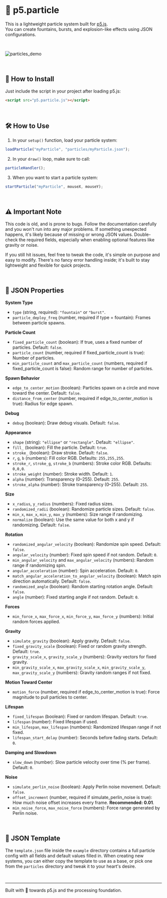 # 🎇 p5.particle

This is a lightweight particle system built for [p5.js](https://p5js.org/).  
You can create fountains, bursts, and explosion-like effects using JSON configurations.

<br>

![particles_demo](https://media1.giphy.com/media/v1.Y2lkPTc5MGI3NjExMXN4NDYxem43dGc2dDJubnltYmliczV5aGZvN2luMnJmYjdmNXRmaiZlcD12MV9pbnRlcm5hbF9naWZfYnlfaWQmY3Q9Zw/L2abDzvo0l3994KFwO/giphy.gif)

<br>

## 🚀 How to Install

Just include the script in your project after loading p5.js:

```html
<script src="p5.particle.js"></script>
```

<br>

## 🛠️ How to Use

1. In your `setup()` function, load your particle system:

```javascript
loadParticle("myParticle", "particles/myParticle.json");
```

2. In your `draw()` loop, make sure to call:

```javascript
particleHandler();
```

3. When you want to start a particle system:

```javascript
startParticle("myParticle", mouseX, mouseY);
```

<br>

## ⚠️ Important Note

This code is old, and is prone to bugs.
Follow the documentation carefully and you won't run into any major problems.
If something unexpected happens, it's likely because of missing or wrong JSON values. Double-check the required fields, especially when enabling optional features like gravity or noise.

If you still hit issues, feel free to tweak the code, it's simple on purpose and easy to modify.
There's no fancy error handling inside; it's built to stay lightweight and flexible for quick projects.

<br>

## 📜 JSON Properties

**System Type**

- `type` (string, required): `"fountain"` or `"burst"`.
- `particle_deploy_freq` (number, required if type = fountain): Frames between particle spawns.

**Particle Count**

- `fixed_particle_count` (boolean): If true, uses a fixed number of particles. Default: `false`.
- `particle_count` (number, required if fixed_particle_count is true): Number of particles.
- `min_particle_count` and `max_particle_count` (numbers, required if fixed_particle_count is false): Random range for number of particles.

**Spawn Behavior**

- `edge_to_center_motion` (boolean): Particles spawn on a circle and move toward the center. Default: `false`.
- `distance_from_center` (number, required if edge_to_center_motion is true): Radius for edge spawn.

**Debug**

- `debug` (boolean): Draw debug visuals. Default: `false`.

**Appearance**

- `shape` (string): `"ellipse"` or `"rectangle"`. Default: `"ellipse"`.
- `fill_` (boolean): Fill the particle. Default: `true`.
- `stroke_` (boolean): Draw stroke. Default: `false`.
- `r`, `g`, `b` (numbers): Fill color RGB. Defaults: `255,255,255`.
- `stroke_r`, `stroke_g`, `stroke_b` (numbers): Stroke color RGB. Defaults: `0,0,0`.
- `stroke_weight` (number): Stroke width. Default: `1`.
- `alpha` (number): Transparency (0–255). Default: `255`.
- `stroke_alpha` (number): Stroke transparency (0–255). Default: `255`.

**Size**

- `x_radius`, `y_radius` (numbers): Fixed radius sizes.
- `randomized_radii` (boolean): Randomize particle sizes. Default: `false`.
- `min_x`, `max_x`, `min_y`, `max_y` (numbers): Size range if randomizing.
- `normalize` (boolean): Use the same value for both x and y if randomizing. Default: `false`.

**Rotation**

- `randomized_angular_velocity` (boolean): Randomize spin speed. Default: `false`.
- `angular_velocity` (number): Fixed spin speed if not random. Default: `0`.
- `min_angular_velocity` and `max_angular_velocity` (numbers): Random range if randomizing spin.
- `angular_acceleration` (number): Spin acceleration. Default: `0`.
- `match_angular_acceleration_to_angular_velocity` (boolean): Match spin direction automatically. Default: `false`.
- `randomized_angle` (boolean): Random starting rotation angle. Default: `false`.
- `angle` (number): Fixed starting angle if not random. Default: `0`.

**Forces**

- `min_force_x`, `max_force_x`, `min_force_y`, `max_force_y` (numbers): Initial random forces applied.

**Gravity**

- `simulate_gravity` (boolean): Apply gravity. Default: `false`.
- `fixed_gravity_scale` (boolean): Fixed or random gravity strength. Default: `true`.
- `gravity_scale_x`, `gravity_scale_y` (numbers): Gravity vectors for fixed gravity.
- `min_gravity_scale_x`, `max_gravity_scale_x`, `min_gravity_scale_y`, `max_gravity_scale_y` (numbers): Gravity random ranges if not fixed.

**Motion Toward Center**

- `motion_force` (number, required if edge_to_center_motion is true): Force magnitude to pull particles to center.

**Lifespan**

- `fixed_lifespan` (boolean): Fixed or random lifespan. Default: `true`.
- `lifespan` (number): Fixed lifespan if used.
- `min_lifespan`, `max_lifespan` (numbers): Randomized lifespan range if not fixed.
- `lifespan_start_delay` (number): Seconds before fading starts. Default: `0`.

**Damping and Slowdown**

- `slow_down` (number): Slow particle velocity over time (% per frame). Default: `0`.

**Noise**

- `simulate_perlin_noise` (boolean): Apply Perlin noise movement. Default: `false`.
- `offset_increment` (number, required if simulate_perlin_noise is true): How much noise offset increases every frame. **Recommended: 0.01**.
- `min_noise_force`, `max_noise_force` (numbers): Force range generated by Perlin noise.

<br>

## 📄 JSON Template

The `template.json` file inside the `example` directory contains a full particle config with all fields and default values filled in.
When creating new systems, you can either copy the template to use as a base, or pick one from the `particles` directory and tweak it to your heart's desire.

<br>

---

Built with 💓 towards p5.js and the processing foundation.
